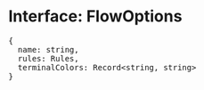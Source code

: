 # Interface: FlowOptions

<pre>
{
  name: string,
  rules: <Ref to="./rules">Rules</Ref>,
  terminalColors: <Ref to="./record">Record</Ref>&lt;string, string&gt;
}
</pre>

<script setup>
import Ref from '../../../../../components/api/Ref.vue';
</script>
